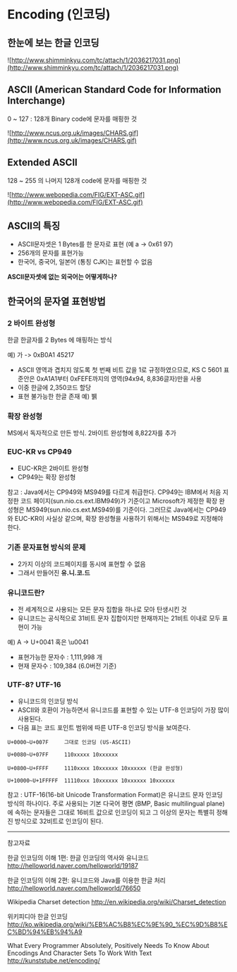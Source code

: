 # Encoding (인코딩)

## 한눈에 보는 한글 인코딩

![http://www.shimminkyu.com/tc/attach/1/2036217031.png](http://www.shimminkyu.com/tc/attach/1/2036217031.png)


## ASCII (American Standard Code for Information Interchange)

0 ~ 127 : 128개 Binary code에 문자를 매핑한 것

![http://www.ncus.org.uk/images/CHARS.gif](http://www.ncus.org.uk/images/CHARS.gif)

## Extended ASCII

128 ~ 255 의 나머지 128개 code에 문자를 매핑한 것

![http://www.webopedia.com/FIG/EXT-ASC.gif](http://www.webopedia.com/FIG/EXT-ASC.gif)


## ASCII의 특징

  * ASCII문자셋은 1 Bytes를 한 문자로 표현 (예 a -> 0x61 97)
  * 256개의 문자를 표현가능
  * 한국어, 중국어, 일본어 (통칭 CJK)는 표현할 수 없음

**ASCII문자셋에 없는 외국어는 어떻게하나?**

## 한국어의 문자열 표현방법

### 2 바이트 완성형

한글 한글자를 2 Bytes 에 매핑하는 방식

예) 가 -> 0xB0A1 45217

  * ASCII 영역과 겹치지 않도록 첫 번째 비트 값을 1로 규정하였으므로, KS C 5601 표준안은 0xA1A1부터 0xFEFE까지의 영역(94x94, 8,836글자)만을 사용
  * 이중 한글에 2,350코드 할당
  * 표현 불가능한 한글 존재 예) 뷁

### 확장 완성형

MS에서 독자적으로 만든 방식. 2바이트 완성형에 8,822자를 추가

### EUC-KR vs CP949

  * EUC-KR은 2바이트 완성형
  * CP949는 확장 완성형

참고 : Java에서는 CP949와 MS949를 다르게 취급한다. CP949는 IBM에서 처음 지정한 코드 페이지(sun.nio.cs.ext.IBM949)가 기준이고 Microsoft가 제정한 확장 완성형은 MS949(sun.nio.cs.ext.MS949)를 기준이다. 그러므로 Java에서는 CP949와 EUC-KR이 사실상 같으며, 확장 완성형을 사용하기 위해서는 MS949로 지정해야 한다.




### 기존 문자표현 방식의 문제

  * 2가지 이상의 코드페이지를 동시에 표현할 수 없음
  * 그래서 만들어진 **유.니.코.드**

### 유니코드란?

  * 전 세계적으로 사용되는 모든 문자 집합을 하나로 모아 탄생시킨 것
  * 유니코드는 공식적으로 31비트 문자 집합이지만 현재까지는 21비트 이내로 모두 표현이 가능

예) A -> U+0041 혹은 \u0041

  * 표현가능한 문자수 : 1,111,998 개
  * 현재 문자수 : 109,384 (6.0버전 기준)

### UTF-8? UTF-16

  * 유니코드의 인코딩 방식
  * ASCII와 호환이 가능하면서 유니코드를 표현할 수 있는 UTF-8 인코딩이 가장 많이 사용된다.
  * 다음 표는 코드 포인트 범위에 따른 UTF-8 인코딩 방식을 보여준다.

```
U+0000~U+007F     그대로 인코딩 (US-ASCII)

U+0080~U+07FF     110xxxxx 10xxxxxx

U+0800~U+FFFF     1110xxxx 10xxxxxx 10xxxxxx (한글 완성형)

U+10000~U+1FFFFF  11110xxx 10xxxxxx 10xxxxxx 10xxxxxx
```


참고 : UTF-16(16-bit Unicode Transformation Format)은 유니코드 문자 인코딩 방식의 하나이다. 주로 사용되는 기본 다국어 평면 (BMP, Basic multilingual plane)에 속하는 문자들은 그대로 16비트 값으로 인코딩이 되고 그 이상의 문자는 특별히 정해진 방식으로 32비트로 인코딩이 된다.


---


참고자료

한글 인코딩의 이해 1편: 한글 인코딩의 역사와 유니코드
http://helloworld.naver.com/helloworld/19187

한글 인코딩의 이해 2편: 유니코드와 Java를 이용한 한글 처리
http://helloworld.naver.com/helloworld/76650

Wikipedia Charset detection
http://en.wikipedia.org/wiki/Charset_detection

위키피디아 한글 인코딩
http://ko.wikipedia.org/wiki/%EB%AC%B8%EC%9E%90_%EC%9D%B8%EC%BD%94%EB%94%A9

What Every Programmer Absolutely, Positively Needs To Know About Encodings And Character Sets To Work With Text
http://kunststube.net/encoding/